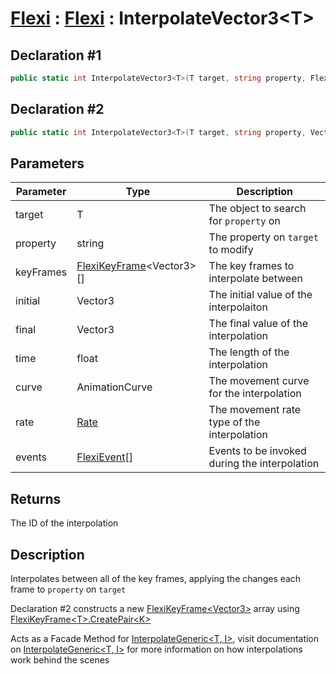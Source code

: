 # [Flexi](../Docs.md) : [Flexi](Flexi.md) : InterpolateVector3\<T>
## Declaration #1
```cs
public static int InterpolateVector3<T>(T target, string property, FlexiKeyFrame<Vector3>[] keyFrames)
```
## Declaration #2
```cs
public static int InterpolateVector3<T>(T target, string property, Vector3 initial, Vector3 final, float time, AnimationCurve curve=null, Rate rate=Rate.time, FlexiEvent[] events=null)
```

## Parameters
| Parameter | Type | Description |
| - | - | - |
| target | T | The object to search for `property` on |
| property | string | The property on `target` to modify |
| keyFrames | [FlexiKeyFrame](../FlexiKeyFrame/FlexiKeyFrame.md)\<Vector3>[] | The key frames to interpolate between |
| initial | Vector3 | The initial value of the interpolaiton |
| final | Vector3 | The final value of the interpolation |
| time | float | The length of the interpolation |
| curve | AnimationCurve | The movement curve for the interpolation |
| rate | [Rate](Rate.md) | The movement rate type of the interpolation |
| events | [FlexiEvent](../FlexiEvent/FlexiEvent.md)[] | Events to be invoked during the interpolation |

## Returns
The ID of the interpolation

## Description
Interpolates between all of the key frames, applying the changes each frame to `property` on `target`

Declaration #2 constructs a new [FlexiKeyFrame\<Vector3>](../FlexiKeyFrame/FlexiKeyFrame.md) array using [FlexiKeyFrame\<T>.CreatePair\<K>](../FlexiKeyFrame/CreatePairK.md)

Acts as a Facade Method for [InterpolateGeneric<T, I>](InterpolateGeneric.md), visit documentation on [InterpolateGeneric<T, I>](InterpolateGeneric.md) for more information on how interpolations work behind the scenes
